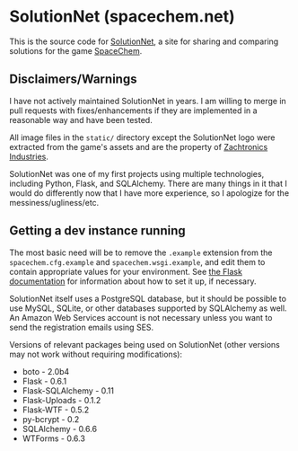 # SolutionNet (spacechem.net)

This is the source code for [SolutionNet](http://spacechem.net), a site for sharing and comparing solutions for the game [SpaceChem](http://www.spacechemthegame.com).

## Disclaimers/Warnings

I have not actively maintained SolutionNet in years. I am willing to merge in pull requests with fixes/enhancements if they are implemented in a reasonable way and have been tested.

All image files in the `static/` directory except the SolutionNet logo were extracted from the game's assets and are the property of [Zachtronics Industries](http://www.zachtronics.com/).

SolutionNet was one of my first projects using multiple technologies, including Python, Flask, and SQLAlchemy. There are many things in it that I would do differently now that I have more experience, so I apologize for the messiness/ugliness/etc.

## Getting a dev instance running

The most basic need will be to remove the `.example` extension from the `spacechem.cfg.example` and `spacechem.wsgi.example`, and edit them to contain appropriate values for your environment. See [the Flask documentation](http://flask.pocoo.org/docs/) for information about how to set it up, if necessary.

SolutionNet itself uses a PostgreSQL database, but it should be possible to use MySQL, SQLite, or other databases supported by SQLAlchemy as well. An Amazon Web Services account is not necessary unless you want to send the registration emails using SES.

Versions of relevant packages being used on SolutionNet (other versions may not work without requiring modifications):

* boto - 2.0b4
* Flask - 0.6.1
* Flask-SQLAlchemy - 0.11
* Flask-Uploads - 0.1.2
* Flask-WTF - 0.5.2
* py-bcrypt - 0.2
* SQLAlchemy - 0.6.6
* WTForms - 0.6.3

